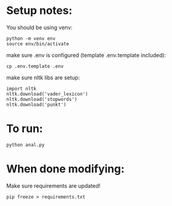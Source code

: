 # Setup notes:
You should be using venv:
```
python -m venv env
source env/bin/activate
```

make sure .env is configured (template .env.template included):
```
cp .env.template .env
```

make sure nltk libs are setup:
```
import nltk
nltk.download('vader_lexicon')
nltk.download('stopwords')
nltk.download('punkt')
```

# To run:
```
python anal.py
```

# When done modifying:
Make sure requirements are updated!
```
pip freeze > requirements.txt
```